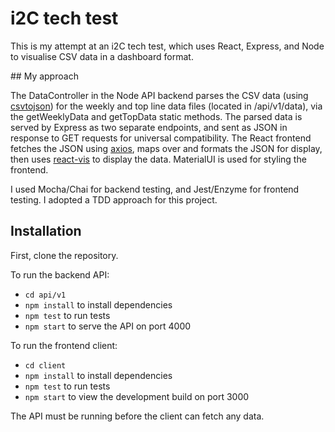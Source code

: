 # i2C tech test

This is my attempt at an i2C tech test, which uses React, Express, and Node to visualise CSV data in a dashboard format.

## My approach

The DataController in the Node API backend parses the CSV data (using [csvtojson](https://www.npmjs.com/package/csvtojson)) for the weekly and top line data files (located in /api/v1/data), via the getWeeklyData and getTopData static methods. The parsed data is served by Express as two separate endpoints, and sent as JSON in response to GET requests for universal compatibility. The React frontend fetches the JSON using [axios](https://www.npmjs.com/package/axios), maps over and formats the JSON for display, then uses [react-vis](https://uber.github.io/react-vis/) to display the data. MaterialUI is used for styling the frontend.

I used Mocha/Chai for backend testing, and Jest/Enzyme for frontend testing. I adopted a TDD approach for this project.

## Installation

First, clone the repository.

To run the backend API:

- `cd api/v1`
- `npm install` to install dependencies
- `npm test` to run tests
- `npm start` to serve the API on port 4000

To run the frontend client:

- `cd client`
- `npm install` to install dependencies
- `npm test` to run tests
- `npm start` to view the development build on port 3000

The API must be running before the client can fetch any data.
